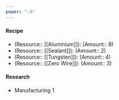 ```yaml
---
power: "-5"
---
```

#### Recipe
- (Resource:: [[Aluminium]]): (Amount:: 8)
- (Resource:: [[Sealant]]): (Amount:: 2)
- (Resource:: [[Tungsten]]): (Amount:: 4)
- (Resource:: [[Zero Wire]]): (Amount:: 3)

#### Research
- Manufacturing 1
